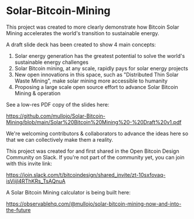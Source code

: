 # Solar-Bitcoin-Mining

This project was created to more clearly demonstrate how Bitcoin Solar Mining accelerates the world's transition to sustainable energy.

A draft slide deck has been created to show 4 main concepts:

1. Solar energy generation has the greatest potential to solve the world's sustainable energy challenges
2. Solar Bitcoin mining, at any scale, rapidly pays for solar energy projects
3. New open innovations in this space, such as "Distributed Thin Solar Waste Mining", make solar mining more accessible to humanity
4. Proposing a large scale open source effort to advance Solar Bitcoin Mining & operation

See a low-res PDF copy of the slides here:

https://github.com/mullojo/Solar-Bitcoin-Mining/blob/main/Solar%20Bitcoin%20Mining%20-%20Draft%20v1.pdf

We're welcoming contributors & collaborators to advance the ideas here so that we can collectively make them a reality.

This project was created for and first shared in the Open Bitcoin Design Community on Slack.  If you're not part of the community yet, you can join with this invite link: 

https://join.slack.com/t/bitcoindesign/shared_invite/zt-10sxfovaq-isViijl4RThKRs_TsAQnuA

A Solar Bitcoin Mining calculator is being built here:

https://observablehq.com/@mullojo/solar-bitcoin-mining-now-and-into-the-future
